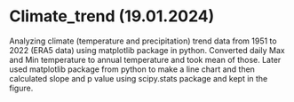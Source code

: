 # Climate_trend (19.01.2024)

Analyzing climate (temperature and precipitation) trend data from 1951 to 2022 (ERA5 data) using matplotlib package in python. 
Converted daily Max and Min temperature to annual temperature and took mean of those.
Later used matplotlib package from python to make a line chart and then calculated slope and p value using scipy.stats package and kept in the figure. 

